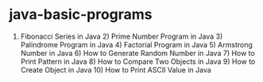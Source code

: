 # java-basic-programs
1) Fibonacci Series in Java 2) Prime Number Program in Java 3) Palindrome Program in Java 4) Factorial Program in Java 5) Armstrong Number in Java 6) How to Generate Random Number in Java 7) How to Print Pattern in Java 8) How to Compare Two Objects in Java 9) How to Create Object in Java 10) How to Print ASCII Value in Java
